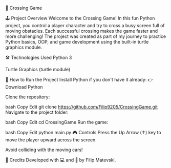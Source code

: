 🚦 Crossing Game

🕹️ Project Overview
Welcome to the Crossing Game!
In this fun Python project, you control a player character and try to cross a busy screen full of moving obstacles.
Each successful crossing makes the game faster and more challenging!
The project was created as part of my journey to practice Python basics, OOP, and game development using the built-in turtle graphics module.

🛠️ Technologies Used
Python 3

Turtle Graphics (turtle module)

🚀 How to Run the Project
Install Python if you don't have it already:
👉 Download Python

Clone the repository:

bash
Copy
Edit
git clone https://github.com/Filip9205/CrossingGame.git
Navigate to the project folder:

bash
Copy
Edit
cd CrossingGame
Run the game:

bash
Copy
Edit
python main.py
🎮 Controls
Press the Up Arrow (↑) key to move the player upward across the screen.

Avoid colliding with the moving cars!

🙌 Credits
Developed with 💻 and 🎯 by Filip Matevski.

